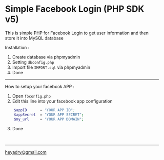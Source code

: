 # Simple Facebook Login (PHP SDK v5)
This is simple PHP for Facebook Login to get user information and then store it into MySQL database

Installation :
1. Create database via phpmyadmin
2. Setting `dbconfig.php`
3. Import file `IMPORT.sql` via phpmyadmin
4. Done

<hr>

How to setup your facebook APP :
1. Open `fbconfig.php`
2. Edit this line into your facebook app configuration
```php
    $appID      = "YOUR APP ID";
    $appSecret  = "YOUR APP SECRET";
    $my_url     = "YOUR APP DOMAIN";
```
3. Done

<br>
<hr>

heyadry@gmail.com
